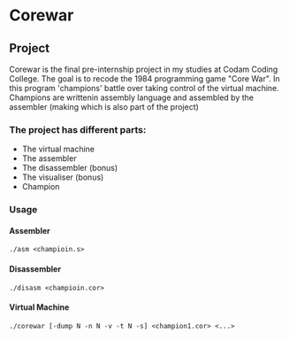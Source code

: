 # Corewar

## Project

Corewar is the final pre-internship project in my studies at Codam Coding College. The goal is to recode the 1984 programming game "Core War". In this program 'champions' battle over taking control of the virtual machine. Champions are writtenin assembly language and assembled by the assembler (making which is also part of the project)

### The project has different parts:
- The virtual machine
- The assembler
- The disassembler (bonus)
- The visualiser (bonus)
- Champion

### Usage

#### Assembler

```./asm <champioin.s>```

#### Disassembler

```./disasm <champioin.cor>```

#### Virtual Machine

```./corewar [-dump N -n N -v -t N -s] <champion1.cor> <...>```
